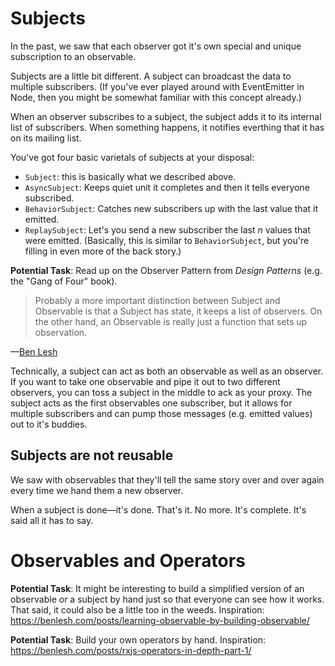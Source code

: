 # Subjects

In the past, we saw that each observer got it's own special and unique subscription to an observable.

Subjects are a little bit different. A subject can broadcast the data to multiple subscribers. (If you've ever played around with EventEmitter in Node, then you might be somewhat familiar with this concept already.)

When an observer subscribes to a subject, the subject adds it to its internal list of subscribers. When something happens, it notifies everthing that it has on its mailing list.

You've got four basic varietals of subjects at your disposal:

- `Subject`: this is basically what we described above.
- `AsyncSubject`: Keeps quiet unit it completes and then it tells everyone subscribed.
- `BehaviorSubject`: Catches new subscribers up with the last value that it emitted.
- `ReplaySubject`: Let's you send a new subscriber the last _n_ values that were emitted. (Basically, this is similar to `BehaviorSubject`, but you're filling in even more of the back story.)

**Potential Task**: Read up on the Observer Pattern from _Design Patterns_ (e.g. the "Gang of Four" book).

> Probably a more important distinction between Subject and Observable is that a Subject has state, it keeps a list of observers. On the other hand, an Observable is really just a function that sets up observation.

—[Ben Lesh](https://benlesh.medium.com/on-the-subject-of-subjects-in-rxjs-2b08b7198b93)

Technically, a subject can act as both an observable as well as an observer. If you want to take one observable and pipe it out to two different observers, you can toss a subject in the middle to ack as your proxy. The subject acts as the first observables one subscriber, but it allows for multiple subscribers and can pump those messages (e.g. emitted values) out to it's buddies.

## Subjects are not reusable

We saw with observables that they'll tell the same story over and over again every time we hand them a new observer.

When a subject is done—it's done. That's it. No more. It's complete. It's said all it has to say.

# Observables and Operators

**Potential Task**: It might be interesting to build a simplified version of an observable or a subject by hand just so that everyone can see how it works. That said, it could also be a little too in the weeds. Inspiration: https://benlesh.com/posts/learning-observable-by-building-observable/

**Potential Task**: Build your own operators by hand. Inspiration: https://benlesh.com/posts/rxjs-operators-in-depth-part-1/

